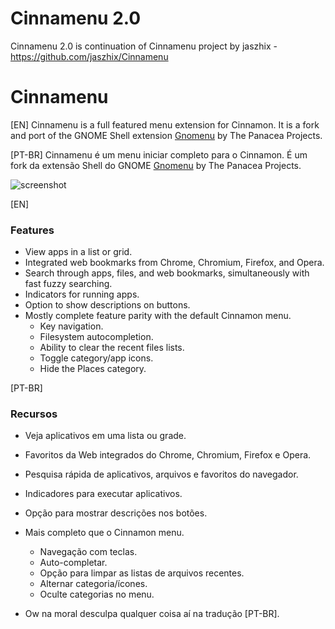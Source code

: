Cinnamenu 2.0 
========

Cinnamenu 2.0 is continuation of Cinnamenu project by jaszhix - https://github.com/jaszhix/Cinnamenu


Cinnamenu
========
[EN]
Cinnamenu is a full featured menu extension for Cinnamon. It is a fork and port of the GNOME Shell extension [Gnomenu](https://github.com/The-Panacea-Projects/gnomenu) by The Panacea Projects.

[PT-BR]
Cinnamenu é um menu iniciar completo para o Cinnamon. É um fork da extensão Shell do GNOME [Gnomenu](https://github.com/The-Panacea-Projects/gnomenu) by The Panacea Projects.

![screenshot](https://raw.githubusercontent.com/odiegoduarte/Cinnamenu/master/screenshot_cinnamenu.png)

[EN]
### Features

 * View apps in a list or grid.
 * Integrated web bookmarks from Chrome, Chromium, Firefox, and Opera.
 * Search through apps, files, and web bookmarks, simultaneously with fast fuzzy searching.
 * Indicators for running apps.
 * Option to show descriptions on buttons.
 * Mostly complete feature parity with the default Cinnamon menu.
   * Key navigation.
   * Filesystem autocompletion.
   * Ability to clear the recent files lists.
   * Toggle category/app icons.
   * Hide the Places category.

[PT-BR]
### Recursos

* Veja aplicativos em uma lista ou grade.
* Favoritos da Web integrados do Chrome, Chromium, Firefox e Opera.
* Pesquisa rápida de aplicativos, arquivos e favoritos do navegador.
* Indicadores para executar aplicativos.
* Opção para mostrar descrições nos botões.
* Mais completo que o Cinnamon menu.
   * Navegação com teclas.
   * Auto-completar.
   * Opção para limpar as listas de arquivos recentes.
   * Alternar categoria/ícones.
   * Oculte categorias no menu.
   
   
* Ow na moral desculpa qualquer coisa aí na tradução [PT-BR].
   
